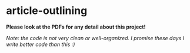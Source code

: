 # article-outlining

**Please look at the PDFs for any detail about this project!**

*Note: the code is not very clean or well-organized. I promise these days I write better code than this :)*
